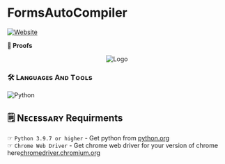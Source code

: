 # FormsAutoCompiler
 <a href="https://discord.gg/MNsJu4AjxJ"><img alt="Website" src="https://telegra.ph/file/616bc0732af400e09ccb3.png"></a>

<b align="center"> 
     🚨 Proofs
 </b>
<p align="center">
   <img src="proofs.gif" alt="Logo">
</p>

### 🛠️ Lᴀɴɢᴜᴀɢᴇs Aɴᴅ Tᴏᴏʟs

  ![Python](https://img.shields.io/badge/Python-3776AB?style=for-the-badge&logo=python&logoColor=white)
  

## 🗒️ Nᴇᴄᴇssᴀʀʏ Requirments

☞ `Python 3.9.7 or higher` - Get python from [python.org](https://www.python.org/downloads/)<br>
☞ `Chrome Web Driver` - Get chrome web driver for your version of chrome here[chromedriver.chromium.org](https://chromedriver.chromium.org/downloads)<br>
